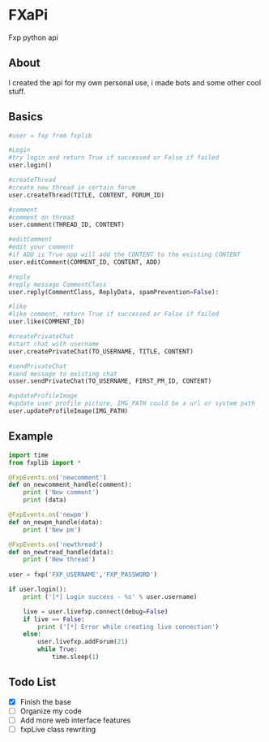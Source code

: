# FXaPi
Fxp python api

## About
I created the api for my own personal use, i made bots and some other cool stuff.

## Basics
```python
#user = fxp from fxplib
```

```python
#Login
#try login and return True if successed or False if failed
user.login()
```

```python
#createThread
#create new thread in certain forum
user.createThread(TITLE, CONTENT, FORUM_ID)
```

```python
#comment
#comment on thread
user.comment(THREAD_ID, CONTENT)

#editComment
#edit your comment
#if ADD is True app will add the CONTENT to the existing CONTENT
user.editComment(COMMENT_ID, CONTENT, ADD)

#reply
#reply message CommentClass
user.reply(CommentClass, ReplyData, spamPrevention=False):
```

```python
#like
#like comment, return True if successed or False if failed
user.like(COMMENT_ID)
```

```python
#createPrivateChat
#start chat with username
user.createPrivateChat(TO_USERNAME, TITLE, CONTENT)

#sendPrivateChat
#send message to existing chat
usser.sendPrivateChat(TO_USERNAME, FIRST_PM_ID, CONTENT)
```

```python
#updateProfileImage
#update user profile picture, IMG_PATH could be a url or system path
user.updateProfileImage(IMG_PATH)
```

## Example
```python
import time
from fxplib import *

@FxpEvents.on('newcomment')
def on_newcomment_handle(comment):
	print ('New comment')
	print (data)

@FxpEvents.on('newpm')
def on_newpm_handle(data):
	print ('New pm')

@FxpEvents.on('newthread')
def on_newtread_handle(data):
	print ('New thread')
	
user = fxp('FXP_USERNAME','FXPֹֹֹ_PASSWORD')

if user.login():
	print ('[*] Login success - %s' % user.username)

	live = user.livefxp.connect(debug=False)
	if live == False:
		print ('[*] Error while creating live connection')
	else:
		user.livefxp.addForum(21)
		while True:
			time.sleep(1)
```

## Todo List
- [x] Finish the base
- [ ] Organize my code
- [ ] Add more web interface features
- [ ] fxpLive class rewriting

